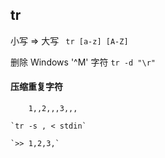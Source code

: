 ## tr
小写 => 大写  ` tr [a-z] [A-Z]`

删除 Windows '^M' 字符 `tr -d "\r"`

#### 压缩重复字符
```
​    1,,2,,,3,,,

`tr -s , < stdin`

`>> 1,2,3,`
```
